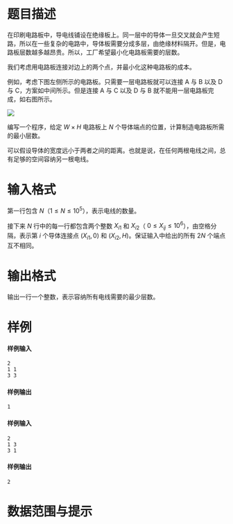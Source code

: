 
# 题目描述

在印刷电路板中，导电线铺设在绝缘板上。同一层中的导体一旦交叉就会产生短路，所以在一些复杂的电路中，导体板需要分成多层，由绝缘材料隔开。但是，电路板层数越多越昂贵。所以，工厂希望最小化电路板需要的层数。

我们考虑用电路板连接对边上的两个点，并最小化这种电路板的成本。

例如，考虑下图左侧所示的电路板。只需要一层电路板就可以连接 A 与 B 以及 D 与 C，方案如中间所示。但是连接 A 与 C 以及 D 与 B 就不能用一层电路板完成，如右图所示。

![](source/loj/2678/img/aHR0cHM6Ly9pLmxvbGkubmV0LzIwMTgvMDYvMDMvNWIxMzY1ODYzMmQzZC5wbmc=.png)

编写一个程序，给定 $W \times H$ 电路板上 $N$ 个导体端点的位置，计算制造电路板所需的最小层数。

可以假设导体的宽度远小于两者之间的距离。也就是说，在任何两根电线之间，总有足够的空间容纳另一根电线。

# 输入格式

第一行包含 $N$（$1 \le N \le 10^5$），表示电线的数量。

接下来 $N$ 行中的每一行都包含两个整数 $X_{i1}$ 和 $X_{i2}$（ $0 \le X_{ij} \le 10^6$），由空格分隔，表示第 $i$ 个导体连接点 $(X_{i1},0)$ 和 $(X_{i2},H)$。保证输入中给出的所有 $2N$ 个端点互不相同。


# 输出格式

输出一行一个整数，表示容纳所有电线需要的最少层数。

# 样例

#### 样例输入
```plain
2
1 1
3 3
```

#### 样例输出
```plain
1
```

#### 样例输入
```plain
2
1 3
3 1
```

#### 样例输出
```plain
2
```

# 数据范围与提示



